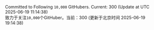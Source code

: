 Committed to Following `10,000` GitHubers. Current: <!-- FOLLOWING_COUNT -->300<!-- FOLLOWING_COUNT --> (Update at UTC <!-- LAST_UPDATED -->2025-06-19 11:14:38<!-- LAST_UPDATED -->)<br>
致力于关注`10,000`个GitHuber。当前：<!-- FOLLOWING_COUNT -->300<!-- FOLLOWING_COUNT --> (更新于北京时间 <!-- LAST_UPDATED_CST -->2025-06-19 19:14:38<!-- LAST_UPDATED_CST -->)
